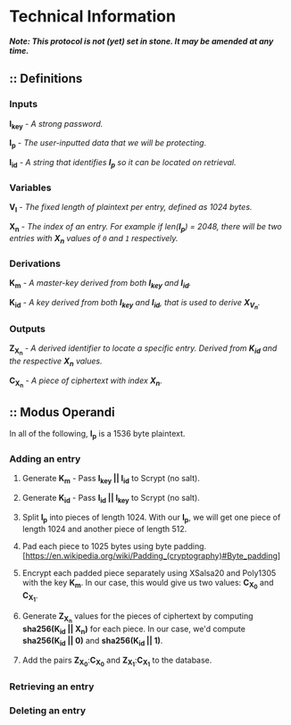 # Technical Information

***Note: This protocol is not (yet) set in stone. It may be amended at any time.***

## :: Definitions

### Inputs

**I<sub>key</sub>** - _A strong password._

**I<sub>p</sub>** - _The user-inputted data that we will be protecting._

**I<sub>id</sub>** - _A string that identifies **I<sub>p</sub>** so it can be located on retrieval._

### Variables

**V<sub>l</sub>** - _The fixed length of plaintext per entry, defined as 1024 bytes._

**X<sub>n</sub>** - _The index of an entry. For example if len(**I<sub>p</sub>**) = 2048, there will be two entries with **X<sub>n</sub>** values of `0` and `1` respectively._

### Derivations

**K<sub>m</sub>** - _A master-key derived from both **I<sub>key</sub>** and **I<sub>id</sub>**._

**K<sub>id</sub>** - _A key derived from both **I<sub>key</sub>** and **I<sub>id</sub>**, that is used to derive **X<sub>V<sub>n</sub></sub>**._

### Outputs

**Z<sub>X<sub>n</sub></sub>** - _A derived identifier to locate a specific entry. Derived from **K<sub>id</sub>** and the respective **X<sub>n</sub>** values._

**C<sub>X<sub>n</sub></sub>** - _A piece of ciphertext with index **X<sub>n</sub>**._

## :: Modus Operandi

In all of the following, **I<sub>p</sub>** is a 1536 byte plaintext.

### Adding an entry

1. Generate **K<sub>m</sub>** - Pass **I<sub>key</sub> || I<sub>id</sub>** to Scrypt (no salt).

2. Generate **K<sub>id</sub>** - Pass **I<sub>id</sub> || I<sub>key</sub>** to Scrypt (no salt).

3. Split **I<sub>p</sub>** into pieces of length 1024. With our **I<sub>p</sub>**, we will get one piece of length 1024 and another piece of length 512.

4. Pad each piece to 1025 bytes using byte padding. [https://en.wikipedia.org/wiki/Padding_(cryptography)#Byte_padding]

5. Encrypt each padded piece separately using XSalsa20 and Poly1305 with the key **K<sub>m</sub>**. In our case, this would give us two values: **C<sub>X<sub>0</sub></sub>** and **C<sub>X<sub>1</sub></sub>**.

6. Generate **Z<sub>X<sub>n</sub></sub>** values for the pieces of ciphertext by computing **sha256(K<sub>id</sub> || X<sub>n</sub>)** for each piece. In our case, we'd compute **sha256(K<sub>id</sub> || 0)** and **sha256(K<sub>id</sub> || 1)**.

7. Add the pairs **Z<sub>X<sub>0</sub></sub>**:**C<sub>X<sub>0</sub></sub>** and **Z<sub>X<sub>1</sub></sub>**:**C<sub>X<sub>1</sub></sub>** to the database.

### Retrieving an entry

### Deleting an entry
